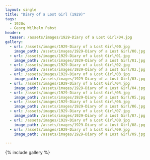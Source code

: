 ```yaml
---
layout: single
title: "Diary of a Lost Girl (1929)"
tags:
  - 1920s 
  - Georg Wilhelm Pabst
header:
  teaser: /assets/images/1929-Diary of a Lost Girl/04.jpg
gallery:
  - url: /assets/images/1929-Diary of a Lost Girl/00.jpg
    image_path: /assets/images/1929-Diary of a Lost Girl/00.jpg  
  - url: /assets/images/1929-Diary of a Lost Girl/01.jpg
    image_path: /assets/images/1929-Diary of a Lost Girl/01.jpg
  - url: /assets/images/1929-Diary of a Lost Girl/02.jpg
    image_path: /assets/images/1929-Diary of a Lost Girl/02.jpg
  - url: /assets/images/1929-Diary of a Lost Girl/03.jpg
    image_path: /assets/images/1929-Diary of a Lost Girl/03.jpg
  - url: /assets/images/1929-Diary of a Lost Girl/04.jpg
    image_path: /assets/images/1929-Diary of a Lost Girl/04.jpg
  - url: /assets/images/1929-Diary of a Lost Girl/05.jpg
    image_path: /assets/images/1929-Diary of a Lost Girl/05.jpg
  - url: /assets/images/1929-Diary of a Lost Girl/06.jpg
    image_path: /assets/images/1929-Diary of a Lost Girl/06.jpg
  - url: /assets/images/1929-Diary of a Lost Girl/07.jpg
    image_path: /assets/images/1929-Diary of a Lost Girl/07.jpg
  - url: /assets/images/1929-Diary of a Lost Girl/08.jpg
    image_path: /assets/images/1929-Diary of a Lost Girl/08.jpg
  - url: /assets/images/1929-Diary of a Lost Girl/09.jpg
    image_path: /assets/images/1929-Diary of a Lost Girl/09.jpg

---
```

{% include gallery %}
